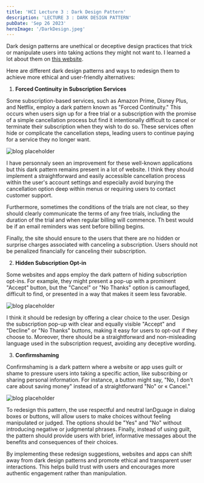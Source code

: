 ```yaml
---
title: 'HCI Lecture 3 : Dark Design Pattern'
description: 'LECTURE 3 : DARK DESIGN PATTERN'
pubDate: 'Sep 26 2023'
heroImage: '/DarkDesign.jpeg'
---
```


Dark design patterns are unethical or deceptive design practices that trick or manipulate users into taking actions they might not want to. I learned a lot about them on <a href="https://en.wikipedia.org/wiki/Dark_pattern">this website</a>. 

Here are different dark design patterns and ways to redesign them to achieve more ethical and user-friendly alternatives:


1. **Forced Continuity in Subscription Services**

Some subscription-based services, such as Amazon Prime, Disney Plus, and Netflix, employ a dark pattern known as "Forced Continuity." This occurs when users sign up for a free trial or a subscription with the promise of a simple cancellation process but find it intentionally difficult to cancel or terminate their subscription when they wish to do so. These services often hide or complicate the cancellation steps, leading users to continue paying for a service they no longer want.

![blog placeholder](/dark1.png)

I have personnaly seen an improvement for these well-known applications but this dark pattern remains present in a lot of website. I think they should implement a straightforward and easily accessible cancellation process within the user's account settings and especially avoid burying the cancellation option deep within menus or requiring users to contact customer support.

Furthermore, sometimes the conditions of the trials are not clear, so they should clearly communicate the terms of any free trials, including the duration of the trial and when regular billing will commence. Th best would be if an email reminders was sent before billing begins.

Finally, the site should ensure to the users that there are no hidden or surprise charges associated with canceling a subscription. Users should not be penalized financially for canceling their subscription.


2. **Hidden Subscription Opt-in**

Some websites and apps employ the dark pattern of hiding subscription opt-ins. For example, they might present a pop-up with a prominent "Accept" button, but the "Cancel" or "No Thanks" option is camouflaged, difficult to find, or presented in a way that makes it seem less favorable. 

![blog placeholder](/Optin.png)

I think it should be redesign by offering a clear choice to the user. Design the subscription pop-up with clear and equally visible "Accept" and "Decline" or "No Thanks" buttons, making it easy for users to opt-out if they choose to.
Moreover, there should be a straightforward and non-misleading language used in the subscription request, avoiding any deceptive wording.


3. **Confirmshaming**

Confirmshaming is a dark pattern where a website or app uses guilt or shame to pressure users into taking a specific action, like subscribing or sharing personal information. For instance, a button might say, "No, I don't care about saving money" instead of a straightforward "No" or « Cancel."

![blog placeholder](/Confirmshaming.png)

To redesign this pattern, the use respectful and neutral lanDguage in dialog boxes or buttons, will allow users to make choices without feeling manipulated or judged. The options should be "Yes" and "No" without introducing negative or judgmental phrases.
Finally, instead of using guilt, the pattern should provide users with brief, informative messages about the benefits and consequences of their choices.

By implementing these redesign suggestions, websites and apps can shift away from dark design patterns and promote ethical and transparent user interactions. This helps build trust with users and encourages more authentic engagement rather than manipulation.